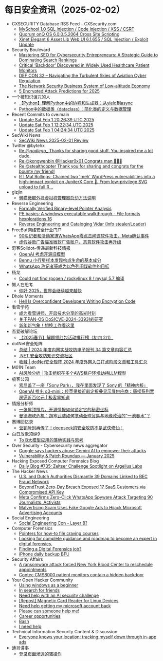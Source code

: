 # 每日安全资讯（2025-02-02）

- CXSECURITY Database RSS Feed - CXSecurity.com
  - [MySchool 1.0 SQL Injection / Code Injection / XSS / CSRF](https://cxsecurity.com/issue/WLB-2025020003)
  - [Quorum onQ OS 6.0.0.5.2064 Cross Site Scripting](https://cxsecurity.com/issue/WLB-2025020002)
  - [Xinet Elegant 6 Asset Lib Web UI 6.1.655  / SQL Injection / Exploit Update](https://cxsecurity.com/issue/WLB-2025020001)
- Security Boulevard
  - [Mastering SEO for Cybersecurity Entrepreneurs: A Strategic Guide to Dominating Search Rankings](https://securityboulevard.com/2025/02/mastering-seo-for-cybersecurity-entrepreneurs-a-strategic-guide-to-dominating-search-rankings/)
  - [Critical ‘Backdoor’ Discovered in Widely Used Healthcare Patient Monitors](https://securityboulevard.com/2025/02/critical-backdoor-discovered-in-widely-used-healthcare-patient-monitors/)
  - [DEF CON 32 – Navigating the Turbulent Skies of Aviation Cyber Regulation](https://securityboulevard.com/2025/02/def-con-32-navigating-the-turbulent-skies-of-aviation-cyber-regulation/)
  - [The Network Security Business System of Low-altitude Economy](https://securityboulevard.com/2025/02/the-network-security-business-system-of-low-altitude-economy/)
  - [5 Encrypted Attack Predictions for 2025](https://securityboulevard.com/2025/02/5-encrypted-attack-predictions-for-2025/)
- 一个被知识诅咒的人
  - [【Python】理解Python中的协程和生成器：从yield到async](https://blog.csdn.net/nokiaguy/article/details/145412058)
  - [Python中的数据类（dataclass）：简化类的定义与数据管理](https://blog.csdn.net/nokiaguy/article/details/145412051)
- Recent Commits to cve:main
  - [Update Sat Feb  1 20:26:39 UTC 2025](https://github.com/trickest/cve/commit/8762f3f58de4551c97168dde18c7e266ced38a8e)
  - [Update Sat Feb  1 12:22:34 UTC 2025](https://github.com/trickest/cve/commit/2eae26b3af16158a5777acd6222b88b72a623860)
  - [Update Sat Feb  1 04:24:34 UTC 2025](https://github.com/trickest/cve/commit/7de9e18e5f8ae22f5eb7a3004c105a16620b2176)
- SecWiki News
  - [SecWiki News 2025-02-01 Review](http://www.sec-wiki.com/?2025-02-01)
- Twitter @bytehx
  - [Re @_godiego__ Thanks for sharing good stuff. You inspired me a lot dude.](https://x.com/bytehx343/status/1885732198948765886)
  - [Re @kongwenbin @Hacker0x01 Congrats man 🎉🎉🎉](https://x.com/bytehx343/status/1885732031868637343)
  - [Re @stealthcopter Thank you for sharing and congrats for the bounty my friend!](https://x.com/bytehx343/status/1885622934997467535)
  - [RT Mat Rollings: Chained two 'meh' WordPress vulnerabilities into a high-impact exploit on JupiterX Core 👾. From low-privilege SVG upload to full R...](https://x.com/bytehx343/status/1885622856140369997)
- glzjin
  - [懒猫微服外挂虚拟机管理器启动方法说明](https://www.zhaoj.in/read-9046.html)
- Reverse Engineering
  - [Formally Verified Binary-level Pointer Analysis](https://www.reddit.com/r/ReverseEngineering/comments/1ifeeay/formally_verified_binarylevel_pointer_analysis/)
  - [PE basics: A windows executable walkthrough - File formats hexplorations 16](https://www.reddit.com/r/ReverseEngineering/comments/1ifjwuw/pe_basics_a_windows_executable_walkthrough_file/)
  - [Reverse Engineering and Cataloging Vidar (Info stealer/Loader)](https://www.reddit.com/r/ReverseEngineering/comments/1ifair6/reverse_engineering_and_cataloging_vidar_info/)
- FreeBuf网络安全行业门户
  - [90名记者和活动家遭WhatsApp零点击间谍软件攻击，Meta确认事件](https://www.freebuf.com/news/421009.html)
  - [虚假谷歌广告瞄准微软广告账户，恶意软件攻击再升级](https://www.freebuf.com/articles/web/421008.html)
- 奇客Solidot–传递最新科技情报
  - [OpenAI 考虑开源旧模型](https://www.solidot.org/story?sid=80459)
  - [Bennu 小行星样本发现构成生命的基本成分](https://www.solidot.org/story?sid=80458)
  - [WhatsApp 称记者等成为以色列间谍软件的目标](https://www.solidot.org/story?sid=80457)
- 杨龙
  - [Could not find rpcgen / rockylinux 8 / mysql 5.7 编译](https://www.yanglong.pro/could-not-find-rpcgen-rockylinux-8/)
- 懒人在思考
  - [你好 2025，世界会继续越来越快](https://mp.weixin.qq.com/s?__biz=MzA3NTEzMTUwNA==&mid=2651081669&idx=1&sn=aa0b77b261c5fe6e6c4784263302e03f&chksm=8485d4dab3f25dcc6c72bc871f2c82bb91346cc258daa86cf4d931e657135ec686fead183589&scene=58&subscene=0#rd)
- Dhole Moments
  - [Hell Is Overconfident Developers Writing Encryption Code](https://soatok.blog/2025/01/31/hell-is-overconfident-developers-writing-encryption-code/)
- 看雪学苑
  - [成为看雪讲师，开启技术分享的高光时刻](https://mp.weixin.qq.com/s?__biz=MjM5NTc2MDYxMw==&mid=2458589300&idx=1&sn=5bc3ab9031d8c5a62d14e0fc0189cf4f&chksm=b18c28fe86fba1e830bdfaaa3dad1ea3f45cb278603db9b29f7f82a13061c29d3fad34ffb90a&scene=58&subscene=0#rd)
  - [关于PAN-OS DoS(CVE-2024-3393)的研究](https://mp.weixin.qq.com/s?__biz=MjM5NTc2MDYxMw==&mid=2458589300&idx=2&sn=e9f874ab1024ce5d7a8a2a424b891a7f&chksm=b18c28fe86fba1e8336887843dd4ab08afa58ca810f485f7a4efd1b50cb9fd256fc84de3faef&scene=58&subscene=0#rd)
  - [新年新气象！想换工作看这里](https://mp.weixin.qq.com/s?__biz=MjM5NTc2MDYxMw==&mid=2458589300&idx=3&sn=9f27f3668d0461ba4776901f8b44fc8d&chksm=b18c28fe86fba1e8dd2d842e7865bb85275949ce91d8343b184e67d31116e265167a799346d9&scene=58&subscene=0#rd)
- 吾爱破解论坛
  - [【2025春节】解题领红包活动排行榜（初四 2/1）](https://mp.weixin.qq.com/s?__biz=MjM5Mjc3MDM2Mw==&mid=2651141665&idx=1&sn=cf29ecaf3b5e2954cc5cb4b91fcef39f&chksm=bd50a6758a272f63660c32ba0c3ecc6a4c6d0036e2c3311ac5a9642e041e64846a8b2d665c2a&scene=58&subscene=0#rd)
- dotNet安全矩阵
  - [总结 | 2024 年度内网实战攻防电子报刊 34 篇文章内容汇总](https://mp.weixin.qq.com/s?__biz=MzUyOTc3NTQ5MA==&mid=2247498632&idx=1&sn=681e983fa35bb19e0904831b335d7e0f&chksm=fa595565cd2edc73d886f41d9397e163f030a12a60338c2df1d0c1a99313c34cdcf453aa5fea&scene=58&subscene=0#rd)
  - [.NET 安全攻防知识交流社区](https://mp.weixin.qq.com/s?__biz=MzUyOTc3NTQ5MA==&mid=2247498632&idx=2&sn=6855593bf81f6d589c2562c3edaa601f&chksm=fa595565cd2edc735c22d1d43d28bf31a8043c2ff0206e4a1fad46e91c47f503b969c34ad67c&scene=58&subscene=0#rd)
  - [收藏 | dotNet安全矩阵 2024 年度外网入口打点阶段文章和工具汇总](https://mp.weixin.qq.com/s?__biz=MzUyOTc3NTQ5MA==&mid=2247498632&idx=3&sn=66a759fa72b074482a993bee88e6bd92&chksm=fa595565cd2edc732b090dd7e2e465cab66aa723f707fa97061db95641beb2e9080ebe414db5&scene=58&subscene=0#rd)
- M01N Team
  - [AI风险分析 | 攻击组织在多个AWS租户环境劫持LLM模型](https://mp.weixin.qq.com/s?__biz=MzkyMTI0NjA3OA==&mid=2247494056&idx=1&sn=4e236c890b1530189931881acd81dc9b&chksm=c18429b9f6f3a0af3f80e1754671e55d82a71e47ec29f9272b4b4a098b2589be1f97125f789e&scene=58&subscene=0#rd)
- 极客公园
  - [索尼盖了一座「Sony Park」，我在里面发现了 Sony 的「精神内核」](https://mp.weixin.qq.com/s?__biz=MTMwNDMwODQ0MQ==&mid=2653073083&idx=1&sn=d126353a3135b021c1f8fd8c0e66f61a&chksm=7e57d30d49205a1b3b0befa1b468d85f278e27b8b85d28714b4d63e42c6985ec0391686a33a3&scene=58&subscene=0#rd)
  - [OpenAI 推出 o3-mini；传苹果接近敲定折叠显示屏供应商；唐探系列票房逼近百亿元 | 极客早知道](https://mp.weixin.qq.com/s?__biz=MTMwNDMwODQ0MQ==&mid=2653073082&idx=1&sn=260c62fbf5a7f5143c5f9484f5f7f354&chksm=7e57d30c49205a1a5ee41aba5d469ec4863035eca62673386b175198c0eea17bbbf6e73b3c3b&scene=58&subscene=0#rd)
- 情报分析师
  - [一张屋顶照片，开源情报如何锁定它的秘密坐标](https://mp.weixin.qq.com/s?__biz=MzA3Mjc1MTkwOA==&mid=2650559421&idx=1&sn=553b9a49e14e867a2da952e98f64e056&chksm=87117df6b066f4e02b4a6876e54d720ee170450d1c395ffe0105d0706fe5d6ab74379e4b352c&scene=58&subscene=0#rd)
  - [曼德海峡危机：胡塞武装如何搅动全球贸易与地缘政治的“一池春水”？](https://mp.weixin.qq.com/s?__biz=MzA3Mjc1MTkwOA==&mid=2650559421&idx=2&sn=da3d637f045dd6b7a31208d6a3090c6e&chksm=87117df6b066f4e0fb09af9b07d9ca4bba5438966830e0fa0eefe10d061d66df93c7333cd85f&scene=58&subscene=0#rd)
- 赛博回忆录
  - [营销号别再传了！deepseek的安全攻防不是武侠修仙！](https://mp.weixin.qq.com/s?__biz=MzIxNDAyNjQwNg==&mid=2456099384&idx=1&sn=1878da953490a6aa39caed770ad1406f&chksm=803c6bf1b74be2e79fd3f7765e200a46d7360ef282b340a87ee2f73c4d2519b92edab928cbc9&scene=58&subscene=0#rd)
- 白日放歌须纵9
  - [To B大模型应用的落地实践与思考](https://mp.weixin.qq.com/s?__biz=MzIzNjAyODE0NQ==&mid=2247483940&idx=1&sn=6c82ca97527b253a09315b3787c555cd&chksm=e8df6bbadfa8e2ac5f5a8238794a3b3afbde91740bcb757a8b7741b6e1f5bbe26d34de694639&scene=58&subscene=0#rd)
- Over Security - Cybersecurity news aggregator
  - [Google says hackers abuse Gemini AI to empower their attacks](https://www.bleepingcomputer.com/news/security/google-says-hackers-abuse-gemini-ai-to-empower-their-attacks/)
  - [Vulnerability & Patch Roundup — January 2025](https://blog.sucuri.net/2025/01/vulnerability-patch-roundup-january-2025.html)
- Hacking Exposed Computer Forensics Blog
  - [Daily Blog #735: Zeltser Challenge Spotlight on Argelius Labs](https://www.hecfblog.com/2025/01/daily-blog-735-zeltser-challenge.html)
- The Hacker News
  - [U.S. and Dutch Authorities Dismantle 39 Domains Linked to BEC Fraud Network](https://thehackernews.com/2025/02/us-and-dutch-authorities-dismantle-39.html)
  - [BeyondTrust Zero-Day Breach Exposed 17 SaaS Customers via Compromised API Key](https://thehackernews.com/2025/02/beyondtrust-zero-day-breach-exposes-17.html)
  - [Meta Confirms Zero-Click WhatsApp Spyware Attack Targeting 90 Journalists, Activists](https://thehackernews.com/2025/02/meta-confirms-zero-click-whatsapp.html)
  - [Malvertising Scam Uses Fake Google Ads to Hijack Microsoft Advertising Accounts](https://thehackernews.com/2025/02/malvertising-scam-uses-fake-google-ads.html)
- Social Engineering
  - [Social Engineering Con - Layer 8?](https://www.reddit.com/r/SocialEngineering/comments/1if8m7n/social_engineering_con_layer_8/)
- Computer Forensics
  - [Pointers for how-to file craving courses](https://www.reddit.com/r/computerforensics/comments/1ifj53x/pointers_for_howto_file_craving_courses/)
  - [Looking for complete guidance and roadmap to become an expert in digital forensics.](https://www.reddit.com/r/computerforensics/comments/1ifitvw/looking_for_complete_guidance_and_roadmap_to/)
  - [Finding a Digital Forensics job?](https://www.reddit.com/r/computerforensics/comments/1if2p5r/finding_a_digital_forensics_job/)
  - [iPhone daily backup BFU](https://www.reddit.com/r/computerforensics/comments/1iewy9p/iphone_daily_backup_bfu/)
- Security Affairs
  - [A ransomware attack forced New York Blood Center to reschedule appointments](https://securityaffairs.com/173702/cyber-crime/new-york-blood-center-faced-ransomware-attack.html)
  - [Contec CMS8000 patient monitors contain a hidden backdoor](https://securityaffairs.com/173694/security/cisa-fda-warned-hidden-backdoor-in-contec-cms8000.html)
- Your Open Hacker Community
  - [Using windows as a beginner](https://www.reddit.com/r/HowToHack/comments/1ifjgf3/using_windows_as_a_beginner/)
  - [In search for friends](https://www.reddit.com/r/HowToHack/comments/1iewofv/in_search_for_friends/)
  - [Need help with an AI security challenge](https://www.reddit.com/r/HowToHack/comments/1if4g8x/need_help_with_an_ai_security_challenge/)
  - [[Repost] Magnetic Card Reader for Linux Devices](https://www.reddit.com/r/HowToHack/comments/1ifgf3x/repost_magnetic_card_reader_for_linux_devices/)
  - [Need help getting my microsoft account back](https://www.reddit.com/r/HowToHack/comments/1if68fl/need_help_getting_my_microsoft_account_back/)
  - [Please can someone help me!](https://www.reddit.com/r/HowToHack/comments/1if6zdm/please_can_someone_help_me/)
  - [Career opportunities](https://www.reddit.com/r/HowToHack/comments/1iex9k8/career_opportunities/)
  - [Bash](https://www.reddit.com/r/HowToHack/comments/1ievtjc/bash/)
  - [I need help](https://www.reddit.com/r/HowToHack/comments/1ieuef3/i_need_help/)
- Technical Information Security Content & Discussion
  - [Everyone knows your location: tracking myself down through in-app ads](https://www.reddit.com/r/netsec/comments/1if344u/everyone_knows_your_location_tracking_myself_down/)
- 迪哥讲事
  - [登录页面渗透的骚操作](https://mp.weixin.qq.com/s?__biz=MzIzMTIzNTM0MA==&mid=2247497000&idx=1&sn=75f5108d220ca6e274950e535e153016&chksm=e8a5ff4bdfd2765d6726120c344006dbddab0e8a7885d8c2dc52909cf0cef093765cbf0161e2&scene=58&subscene=0#rd)

